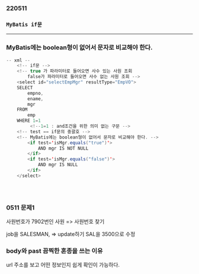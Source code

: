 ### 220511

### `MyBatis if문`
---
### MyBatis에는 boolean형이 없어서 문자로 비교해야 한다.
```java
-- xml --
	<!-- if문 -->
	<!-- true 가 파라미터로 들어오면 사수 있는 사원 조회
		false가 파라미터로 들어오면 사수 없는 사원 조회 -->
	<select id="selectEmpMgr" resultType="EmpVO">
	SELECT
		empno,
		ename,
		mgr
	FROM
		emp
	WHERE 1=1
		 <!--1=1 : and조건을 위한 의미 없는 구문 -->
	<!-- test == if문의 중괄호 -->
	<!-- MyBatis에는 boolean형이 없어서 문자로 비교해야 한다. -->
		<if test='isMgr.equals("true")'>
			AND mgr IS NOT NULL
		</if>
		<if test='isMgr.equals("false")'>
			AND mgr IS NULL
		</if>
	</select>





```




### 0511 문제1

사원번호가 7902번인 사원 => 사원번호 찾기 

job을 SALESMAN, => update하기
SAL을 3500으로 수정


### body와 past 끔찍한 혼종을 쓰는 이유
url 주소를 보고 어떤 정보인지 쉽게 확인이 가능하다.



```

